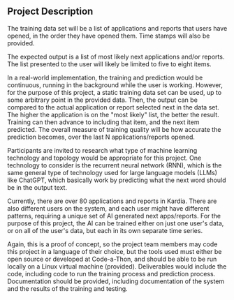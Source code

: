## Project Description

The training data set will be a list of applications and reports that users have opened, in the order they have
opened them. Time stamps will also be provided.

The expected output is a list of most likely next applications and/or reports. The list presented to the user will
likely be limited to five to eight items.

In a real-world implementation, the training and prediction would be continuous, running in the background
while the user is working. However, for the purpose of this project, a static training data set can be used, up
to some arbitrary point in the provided data. Then, the output can be compared to the actual application or
report selected next in the data set. The higher the application is on the "most likely" list, the better the
result. Training can then advance to including that item, and the next item predicted. The overall measure of
training quality will be how accurate the prediction becomes, over the last N applications/reports opened.

Participants are invited to research what type of machine learning technology and topology would be
appropriate for this project. One technology to consider is the recurrent neural network (RNN), which is the
same general type of technology used for large language models (LLMs) like ChatGPT, which basically work
by predicting what the next word should be in the output text.

Currently, there are over 80 applications and reports in Kardia. There are also different users on the system,
and each user might have different patterns, requiring a unique set of AI generated next apps/reports. For the
purpose of this project, the AI can be trained either on just one user's data, or on all of the user's data, but
each in its own separate time series.

Again, this is a proof of concept, so the project team members may code this project in a language of their
choice, but the tools used must either be open source or developed at Code-a-Thon, and should be able to be
run locally on a Linux virtual machine (provided). Deliverables would include the code, including code to run
the training process and prediction process. Documentation should be provided, including documentation of
the system and the results of the training and testing.
